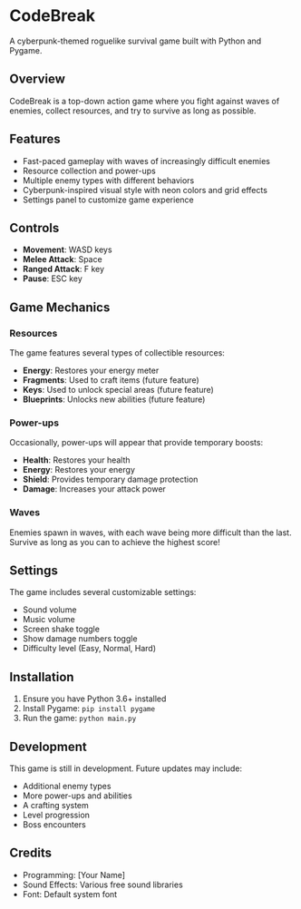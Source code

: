 # CodeBreak

A cyberpunk-themed roguelike survival game built with Python and Pygame.

## Overview

CodeBreak is a top-down action game where you fight against waves of enemies, collect resources, and try to survive as long as possible.

## Features

- Fast-paced gameplay with waves of increasingly difficult enemies
- Resource collection and power-ups
- Multiple enemy types with different behaviors
- Cyberpunk-inspired visual style with neon colors and grid effects
- Settings panel to customize game experience

## Controls

- **Movement**: WASD keys
- **Melee Attack**: Space
- **Ranged Attack**: F key
- **Pause**: ESC key

## Game Mechanics

### Resources

The game features several types of collectible resources:
- **Energy**: Restores your energy meter
- **Fragments**: Used to craft items (future feature)
- **Keys**: Used to unlock special areas (future feature)
- **Blueprints**: Unlocks new abilities (future feature)

### Power-ups

Occasionally, power-ups will appear that provide temporary boosts:
- **Health**: Restores your health
- **Energy**: Restores your energy
- **Shield**: Provides temporary damage protection
- **Damage**: Increases your attack power

### Waves

Enemies spawn in waves, with each wave being more difficult than the last. Survive as long as you can to achieve the highest score!

## Settings

The game includes several customizable settings:
- Sound volume
- Music volume
- Screen shake toggle
- Show damage numbers toggle
- Difficulty level (Easy, Normal, Hard)

## Installation

1. Ensure you have Python 3.6+ installed
2. Install Pygame: `pip install pygame`
3. Run the game: `python main.py`

## Development

This game is still in development. Future updates may include:
- Additional enemy types
- More power-ups and abilities
- A crafting system
- Level progression
- Boss encounters

## Credits

- Programming: [Your Name]
- Sound Effects: Various free sound libraries
- Font: Default system font 